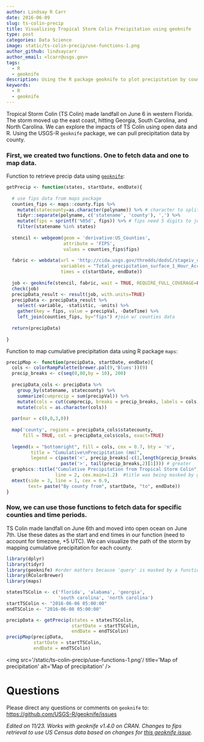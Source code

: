 ```yaml
---
author: Lindsay R Carr
date: 2016-06-09
slug: ts-colin-precip
title: Visualizing Tropical Storm Colin Precipitation using geoknife
type: post
categories: Data Science
image: static/ts-colin-precip/use-functions-1.png
author_github: lindsaycarr
author_email: <lcarr@usgs.gov>
tags: 
  - R
  - geoknife
description: Using the R package geoknife to plot precipitation by county during Tropical Strom Colin.
keywords:
  - R
  - geoknife
---
```

Tropical Storm Colin (TS Colin) made landfall on June 6 in western Florida. The storm moved up the east coast, hitting Georgia, South Carolina, and North Carolina. We can explore the impacts of TS Colin using open data and R. Using the USGS-R `geoknife` package, we can pull precipitation data by county.

### First, we created two functions. One to fetch data and one to map data.

Function to retrieve precip data using [`geoknife`](https://github.com/USGS-R/geoknife):

``` r
getPrecip <- function(states, startDate, endDate){
 
  # use fips data from maps package
  counties_fips <- maps::county.fips %>% 
    mutate(statecounty=as.character(polyname)) %>% # character to split into state & county
    tidyr::separate(polyname, c('statename', 'county'), ',') %>%
    mutate(fips = sprintf('%05d', fips)) %>% # fips need 5 digits to join w/ geoknife result
    filter(statename %in% states) 
  
  stencil <- webgeom(geom = 'derivative:US_Counties',
                     attribute = 'FIPS',
                     values = counties_fips$fips)
  
  fabric <- webdata(url = 'http://cida.usgs.gov/thredds/dodsC/stageiv_combined', 
                    variables = "Total_precipitation_surface_1_Hour_Accumulation", 
                    times = c(startDate, endDate))
  
  job <- geoknife(stencil, fabric, wait = TRUE, REQUIRE_FULL_COVERAGE=FALSE)
  check(job)
  precipData_result <- result(job, with.units=TRUE)
  precipData <- precipData_result %>% 
    select(-variable, -statistic, -units) %>% 
    gather(key = fips, value = precipVal, -DateTime) %>%
    left_join(counties_fips, by="fips") #join w/ counties data
  
  return(precipData)
  
}
```

Function to map cumulative precipitation data using R package `maps`:

``` r
precipMap <- function(precipData, startDate, endDate){
  cols <- colorRampPalette(brewer.pal(9,'Blues'))(9)
  precip_breaks <- c(seq(0,80,by = 10), 200)
  
  precipData_cols <- precipData %>% 
    group_by(statename, statecounty) %>% 
    summarize(cumprecip = sum(precipVal)) %>% 
    mutate(cols = cut(cumprecip, breaks = precip_breaks, labels = cols, right=FALSE)) %>%
    mutate(cols = as.character(cols))
  
  par(mar = c(0,0,3,0))
  
  map('county', regions = precipData_cols$statecounty, 
      fill = TRUE, col = precipData_cols$cols, exact=TRUE)
  
  legend(x = "bottomright", fill = cols, cex = 0.7, bty = 'n', 
         title = "Cumulative\nPrecipitation (mm)",
         legend = c(paste('<', precip_breaks[-c(1,length(precip_breaks))]), 
                    paste('>', tail(precip_breaks,2)[1]))) # greater
  graphics::title("Cumulative Precipitation from Tropical Storm Colin",
                  line = 2, cex.main=1.2)  #title was being masked by geoknife
  mtext(side = 3, line = 1, cex = 0.9, 
        text= paste("By county from", startDate, "to", endDate))
}
```

### Now, we can use those functions to fetch data for specific counties and time periods.

TS Colin made landfall on June 6th and moved into open ocean on June 7th. Use these dates as the start and end times in our function (need to account for timezone, +5 UTC). We can visualize the path of the storm by mapping cumulative precipitation for each county.

``` r
library(dplyr)
library(tidyr)
library(geoknife) #order matters because 'query' is masked by a function in dplyr
library(RColorBrewer)
library(maps)

statesTSColin <- c('florida', 'alabama', 'georgia', 
                   'south carolina', 'north carolina')
startTSColin <- "2016-06-06 05:00:00"
endTSColin <- "2016-06-08 05:00:00"

precipData <- getPrecip(states = statesTSColin, 
                        startDate = startTSColin, 
                        endDate = endTSColin)
precipMap(precipData, 
          startDate = startTSColin, 
          endDate = endTSColin)
```

<img src='/static/ts-colin-precip/use-functions-1.png'/ title='Map of precipitation' alt='Map of precipitation' />

Questions
=========

Please direct any questions or comments on `geoknife` to: <https://github.com/USGS-R/geoknife/issues>

*Edited on 11/23. Works with geoknife v1.4.0 on CRAN. Changes to fips retrieval to use US Census data based on changes for [this geoknife issue](https://github.com/USGS-R/geoknife/issues/278).*
